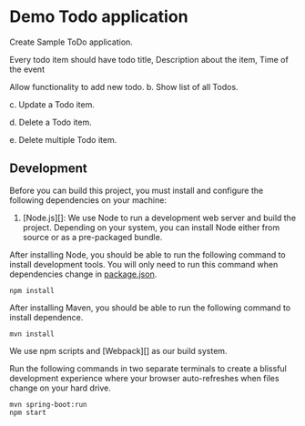 # Demo Todo application
Create Sample ToDo application.

Every todo item should have todo title, Description about the item, Time of the event

Allow functionality to add new todo.
b.	Show list of all Todos.

c.	Update a Todo item.

d.	Delete a Todo item. 

e.	Delete multiple Todo item.

## Development

Before you can build this project, you must install and configure the following dependencies on your machine:

1. [Node.js][]: We use Node to run a development web server and build the project.
   Depending on your system, you can install Node either from source or as a pre-packaged bundle.

After installing Node, you should be able to run the following command to install development tools.
You will only need to run this command when dependencies change in [package.json](package.json).

    npm install
    

After installing Maven, you should be able to run the following command to install dependence.

    mvn install

We use npm scripts and [Webpack][] as our build system.

Run the following commands in two separate terminals to create a blissful development experience where your browser
auto-refreshes when files change on your hard drive.

    mvn spring-boot:run
    npm start



 
